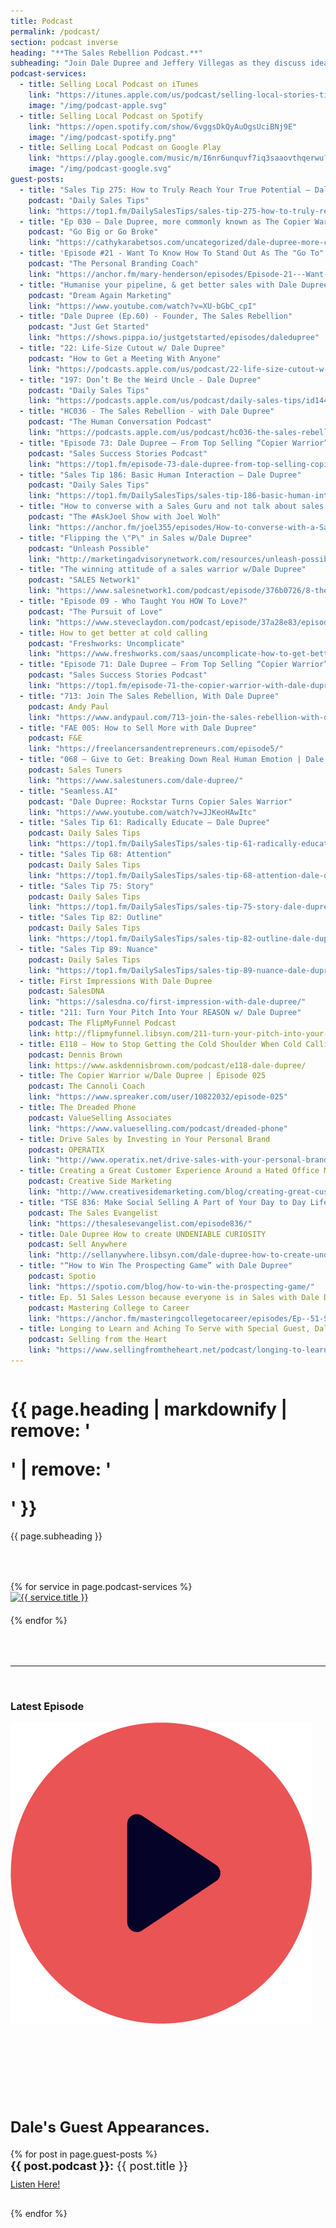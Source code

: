 ```yaml
---
title: Podcast
permalink: /podcast/
section: podcast inverse
heading: "**The Sales Rebellion Podcast.**"
subheading: "Join Dale Dupree and Jeffery Villegas as they discuss ideas, tell sales stories, and share their vision for The Sales Rebellion with you!"
podcast-services:
  - title: Selling Local Podcast on iTunes
    link: "https://itunes.apple.com/us/podcast/selling-local-stories-tips-service/id1360290531?mt=2"
    image: "/img/podcast-apple.svg"
  - title: Selling Local Podcast on Spotify
    link: "https://open.spotify.com/show/6vggsDkQyAuOgsUciBNj9E"
    image: "/img/podcast-spotify.png"
  - title: Selling Local Podcast on Google Play
    link: "https://play.google.com/music/m/I6nr6unquvf7iq3saaovthqerwu?t=Selling_Local_Stories__Tips__Service"
    image: "/img/podcast-google.svg"
guest-posts:
  - title: "Sales Tip 275: How to Truly Reach Your True Potential – Dale Dupree"
    podcast: "Daily Sales Tips"
    link: "https://top1.fm/DailySalesTips/sales-tip-275-how-to-truly-reach-your-true-potential-dale-dupree/"
  - title: "Ep 030 – Dale Dupree, more commonly known as The Copier Warrior and is the appointed Leader and Founder of The Sales Rebellion"
    podcast: "Go Big or Go Broke"
    link: "https://cathykarabetsos.com/uncategorized/dale-dupree-more-commonly-known-as-the-copier-warrior-and-is-the-appointed-leader-and-founder-of-the-sales-rebellion/"
  - title: 'Episode #21 - Want To Know How To Stand Out As The "Go To" Sales Person?'
    podcast: "The Personal Branding Coach"
    link: "https://anchor.fm/mary-henderson/episodes/Episode-21---Want-To-Know-How-To-Stand-Out-As-The-Go-To-Sales-Person-e56cb0"
  - title: "Humanise your pipeline, & get better sales with Dale Dupree"
    podcast: "Dream Again Marketing"
    link: "https://www.youtube.com/watch?v=XU-bGbC_cpI"
  - title: "Dale Dupree (Ep.60) - Founder, The Sales Rebellion"
    podcast: "Just Get Started"
    link: "https://shows.pippa.io/justgetstarted/episodes/daledupree"
  - title: "22: Life-Size Cutout w/ Dale Dupree"
    podcast: "How to Get a Meeting With Anyone"
    link: "https://podcasts.apple.com/us/podcast/22-life-size-cutout-w-dale-dupree/id1355846130?i=1000412120795"
  - title: "197: Don’t Be the Weird Uncle - Dale Dupree"
    podcast: "Daily Sales Tips"
    link: "https://podcasts.apple.com/us/podcast/daily-sales-tips/id1448104149?i=1000446087238"
  - title: "HC036 - The Sales Rebellion - with Dale Dupree"
    podcast: "The Human Conversation Podcast"
    link: "https://podcasts.apple.com/us/podcast/hc036-the-sales-rebellion-with-dale-dupree/id1390248559?i=1000447116723"
  - title: "Episode 73: Dale Dupree – From Top Selling “Copier Warrior” to Leader of the Sales Rebellion (Part 2)"
    podcast: "Sales Success Stories Podcast"
    link: "https://top1.fm/episode-73-dale-dupree-from-top-selling-copier-warrior-to-leader-of-the-sales-rebellion-part-2/"
  - title: "Sales Tip 186: Basic Human Interaction – Dale Dupree"
    podcast: "Daily Sales Tips"
    link: "https://top1.fm/DailySalesTips/sales-tip-186-basic-human-interaction-dale-dupree/"
  - title: "How to converse with a Sales Guru and not talk about sales...with Dale Dupree"
    podcast: "The #AskJoel Show with Joel Wolh"
    link: "https://anchor.fm/joel355/episodes/How-to-converse-with-a-Sales-Guru-and-not-talk-about-sales-----with-Dale-Dupree-e4kobu"
  - title: "Flipping the \"P\" in Sales w/Dale Dupree"
    podcast: "Unleash Possible"
    link: "http://marketingadvisorynetwork.com/resources/unleash-possible-podcast/"
  - title: "The winning attitude of a sales warrior w/Dale Dupree"
    podcast: "SALES Network1"
    link: "https://www.salesnetwork1.com/podcast/episode/376b0726/8-the-winning-attitude-of-a-sales-warrior-withdale-dupree"
  - title: "Episode 09 - Who Taught You HOW To Love?"
    podcast: "The Pursuit of Love"
    link: "https://www.steveclaydon.com/podcast/episode/37a28e83/episode-09-who-taught-you-how-to-love"
  - title: How to get better at cold calling
    podcast: "Freshworks: Uncomplicate"
    link: "https://www.freshworks.com/saas/uncomplicate-how-to-get-better-at-cold-calling-blog/"
  - title: "Episode 71: Dale Dupree – From Top Selling “Copier Warrior” to Leader of the Sales Rebellion (Part 1)"
    podcast: "Sales Success Stories Podcast"
    link: "https://top1.fm/episode-71-the-copier-warrior-with-dale-dupree-part-1/"
  - title: "713: Join The Sales Rebellion, With Dale Dupree"
    podcast: Andy Paul
    link: "https://www.andypaul.com/713-join-the-sales-rebellion-with-dale-dupree/"
  - title: "FAE 005: How to Sell More with Dale Dupree"
    podcast: F&E
    link: "https://freelancersandentrepreneurs.com/episode5/"
  - title: "068 – Give to Get: Breaking Down Real Human Emotion | Dale Dupree"
    podcast: Sales Tuners
    link: "https://www.salestuners.com/dale-dupree/"
  - title: "Seamless.AI"
    podcast: "Dale Dupree: Rockstar Turns Copier Sales Warrior"
    link: "https://www.youtube.com/watch?v=JJKeoHAwItc"
  - title: "Sales Tip 61: Radically Educate – Dale Dupree"
    podcast: Daily Sales Tips
    link: "https://top1.fm/DailySalesTips/sales-tip-61-radically-educate-dale-dupree/"
  - title: "Sales Tip 68: Attention"
    podcast: Daily Sales Tips
    link: "https://top1.fm/DailySalesTips/sales-tip-68-attention-dale-dupree/"
  - title: "Sales Tip 75: Story"
    podcast: Daily Sales Tips
    link: "https://top1.fm/DailySalesTips/sales-tip-75-story-dale-dupree-3-of-5/"
  - title: "Sales Tip 82: Outline"
    podcast: Daily Sales Tips
    link: "https://top1.fm/DailySalesTips/sales-tip-82-outline-dale-dupree-part-4-of-5/"
  - title: "Sales Tip 89: Nuance"
    podcast: Daily Sales Tips
    link: "https://top1.fm/DailySalesTips/sales-tip-89-nuance-dale-dupree-5-of-5/"
  - title: First Impressions With Dale Dupree
    podcast: SalesDNA
    link: "https://salesdna.co/first-impression-with-dale-dupree/"
  - title: "211: Turn Your Pitch Into Your REASON w/ Dale Dupree"
    podcast: The FlipMyFunnel Podcast
    link: http://flipmyfunnel.libsyn.com/211-turn-your-pitch-into-your-reason-w-dale-dupree
  - title: E118 – How to Stop Getting the Cold Shoulder When Cold Calling w/ Dale Dupree
    podcast: Dennis Brown
    link: https://www.askdennisbrown.com/podcast/e118-dale-dupree/
  - title: The Copier Warrior w/Dale Dupree | Episode 025
    podcast: The Cannoli Coach
    link: "https://www.spreaker.com/user/10822032/episode-025"
  - title: The Dreaded Phone
    podcast: ValueSelling Associates
    link: "https://www.valueselling.com/podcast/dreaded-phone"
  - title: Drive Sales by Investing in Your Personal Brand
    podcast: OPERATIX
    link: "http://www.operatix.net/drive-sales-with-your-personal-brand/"
  - title: Creating a Great Customer Experience Around a Hated Office Machine
    podcast: Creative Side Marketing
    link: "http://www.creativesidemarketing.com/blog/creating-great-customer-experience-around-hated-office-machine"
  - title: "TSE 836: Make Social Selling A Part of Your Day to Day Life"
    podcast: The Sales Evangelist
    link: "https://thesalesevangelist.com/episode836/"
  - title: Dale Dupree How to create UNDENIABLE CURIOSITY
    podcast: Sell Anywhere
    link: "http://sellanywhere.libsyn.com/dale-dupree-how-to-create-undeniable-curiosity"
  - title: "“How to Win The Prospecting Game” with Dale Dupree"
    podcast: Spotio
    link: "https://spotio.com/blog/how-to-win-the-prospecting-game/"
  - title: Ep. 51 Sales Lesson because everyone is in Sales with Dale Dupree
    podcast: Mastering College to Career
    link: "https://anchor.fm/masteringcollegetocareer/episodes/Ep--51-Sales-Lesson-because-everyone-is-in-Sales-with-Dale-Dupree-e37041"
  - title: Longing to Learn and Aching To Serve with Special Guest, Dale Dupree
    podcast: Selling from the Heart
    link: "https://www.sellingfromtheheart.net/podcast/longing-to-learn-and-aching-to-serve-with-special-guest-dale-dupree/"
---
```


<div class="row">
  <div class="column medium-8 medium-offset-2 text-center">
    <h1 class="text-xlarge">{{ page.heading | markdownify | remove: '<p>' | remove: '</p>' }}</h1>
    <p>{{ page.subheading }}</p>
  </div>
</div>
<div class="row small-up-1 large-up-3 text-center" style="margin-bottom:50px;margin-top:50px">
  {% for service in page.podcast-services %}
  <div class="column column-block">
    <a aria-label="{{ service.title }}" href="{{ service.link }}" target="_blank"><img alt="{{ service.title }}" style="margin-bottom:20px;width:200px" src="{{ service.image }}" /></a>
  </div>
  {% endfor %}
</div>
<div class="row" style="margin-bottom:100px">
  <div class="player column medium-8 medium-offset-2">
    <hr />
    <div class="column medium-4">
      <img class="podcast-image" src="" />
    </div>
    <div class="column medium-8">
      <h3>Latest Episode</h3>
      <a class="podcast-play"><img id="podcast-state" src="/img/icon-red-play.png" /></a>
      <audio id="podcast">Your browser does not support the audio element.</audio>
      <div class="podcast-title"></div>
      <p class="podcast-description"></p>
    </div>
  </div>
</div>
<div class="row" style="margin-bottom:100px">
  <div class="column medium-8 medium-offset-2">
    <h2 style="font-size:24px;font-weight:bold">Dale's Guest Appearances.</h2>
    {% for post in page.guest-posts %}
    <div style="margin-bottom:30px">
      <div style="font-size:18px;margin-bottom:10px"><strong>{{ post.podcast }}:</strong> {{ post.title }}</div>
      <a class="special" target="_blank" href="{{ post.link }}">Listen Here!</a>
    </div>
    {% endfor %}
  </div>
</div>
